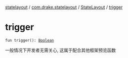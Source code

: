 [statelayout](../../index.md) / [com.drake.statelayout](../index.md) / [StateLayout](index.md) / [trigger](./trigger.md)

# trigger

`fun trigger(): `[`Boolean`](https://kotlinlang.org/api/latest/jvm/stdlib/kotlin/-boolean/index.html)

一般情况下开发者无需关心, 这属于配合其他框架预览函数

